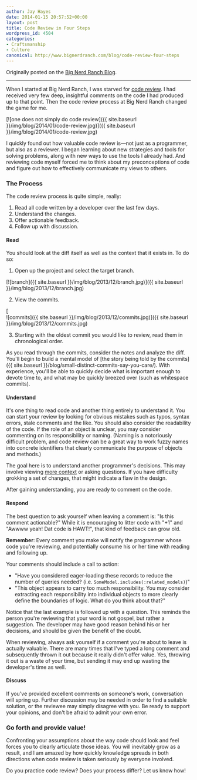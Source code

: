```yaml
---
author: Jay Hayes
date: 2014-01-15 20:57:52+00:00
layout: post
title: Code Review in Four Steps
wordpress_id: 4504
categories:
- Craftsmanship
- Culture
canonical: http://www.bignerdranch.com/blog/code-review-four-steps
---
```


Originally posted on the [Big Nerd Ranch Blog](http://www.bignerdranch.com/blog/code-review-four-steps).

---

When I started at Big Nerd Ranch, I was starved for [code review](http://en.wikipedia.org/wiki/Code_review). I had received very few deep, insightful comments on the code I had produced up to that point. Then the code review process at Big Nerd Ranch changed the game for me. 

[![one does not simply do code review]({{ site.baseurl }}/img/blog/2014/01/code-review.jpg)]({{ site.baseurl }}/img/blog/2014/01/code-review.jpg)

I quickly found out how valuable code review is—not just as a programmer, but also as a reviewer. I began learning about new strategies and tools for solving problems, along with new ways to use the tools I already had. And reviewing code myself forced me to think about my preconceptions of code and figure out how to effectively communicate my views to others.

### The Process

The code review process is quite simple, really:

  1. Read all code written by a developer over the last few days.
  2. Understand the changes.
  3. Offer actionable feedback.
  4. Follow up with discussion.

#### Read

You should look at the diff itself as well as the context that it exists in. To do so:

  1. Open up the project and select the target branch.

[![branch]({{ site.baseurl }}/img/blog/2013/12/branch.jpg)]({{ site.baseurl }}/img/blog/2013/12/branch.jpg)

  2. View the commits.

[  
![commits]({{ site.baseurl }}/img/blog/2013/12/commits.jpg)]({{ site.baseurl }}/img/blog/2013/12/commits.jpg)

  3. Starting with the oldest commit you would like to review, read them in chronological order.

As you read through the commits, consider the notes and analyze the diff. You'll begin to build a mental model of [the story being told by the commits]({{ site.baseurl }}/blog/small-distinct-commits-say-you-care/). With experience, you'll be able to quickly decide what is important enough to devote time to, and what may be quickly breezed over (such as whitespace commits).

#### Understand

It's one thing to read code and another thing entirely to understand it. You can start your review by looking for obvious mistakes such as typos, syntax errors, stale comments and the like. You should also consider the readability of the code. If the role of an object is unclear, you may consider commenting on its responsibility or naming. (Naming is a notoriously difficult problem, and code review can be a great way to work fuzzy names into concrete identifiers that clearly communicate the purpose of objects and methods.)

The goal here is to understand another programmer's decisions. This may involve viewing [more context](https://github.com/blog/1705-expanding-context-in-diffs) or asking questions. If you have difficulty grokking a set of changes, that might indicate a flaw in the design.

After gaining understanding, you are ready to comment on the code.

#### Respond

The best question to ask yourself when leaving a comment is: "Is this comment actionable?" While it is encouraging to litter code with "+1" and "Awwww yeah! Dat code is HAWT!", that kind of feedback can grow old.

**Remember**: Every comment you make will notify the programmer whose code you're reviewing, and potentially consume his or her time with reading and following up. 

Your comments should include a call to action:

  * "Have you considered eager-loading these records to reduce the number of queries needed? (i.e. `SomeModel.includes(:related_models)`)"
  * "This object appears to carry too much responsibility. You may consider extracting each responsibility into individual objects to more clearly define the boundaries of logic. What do you think about that?"

Notice that the last example is followed up with a question. This reminds the person you're reviewing that your word is not gospel, but rather a suggestion. The developer may have good reason behind his or her decisions, and should be given the benefit of the doubt.

When reviewing, always ask yourself if a comment you're about to leave is actually valuable. There are many times that I've typed a long comment and subsequently thrown it out because it really didn't offer value. Yes, throwing it out is a waste of your time, but sending it may end up wasting the developer's time as well. 

#### Discuss

If you've provided excellent comments on someone's work, conversation will spring up. Further discussion may be needed in order to find a suitable solution, or the reviewee may simply disagree with you. Be ready to support your opinions, and don't be afraid to admit your own error.

### Go forth and provide value!

Confronting your assumptions about the way code should look and feel forces you to clearly articulate those ideas. You will inevitably grow as a result, and I am amazed by how quickly knowledge spreads in both directions when code review is taken seriously by everyone involved.

Do you practice code review? Does your process differ? Let us know how!

